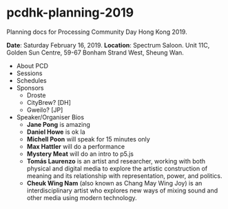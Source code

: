 # pcdhk-planning-2019

Planning docs for Processing Community Day Hong Kong 2019. 

**Date**: Saturday February 16, 2019. 
**Location**: Spectrum Saloon. Unit 11C, Golden Sun Centre, 59-67 Bonham Strand West, Sheung Wan.

- About PCD
- Sessions
- Schedules
- Sponsors
    - Droste
    - CityBrew? [DH]
    - Gweilo? [JP]
- Speaker/Organiser Bios
    - **Jane Pong** is amazing
    - **Daniel Howe** is ok la
    - **Michell Poon** will speak for 15 minutes only
    - **Max Hattler** will do a performance
    - **Mystery Meat** will do an intro to p5.js
    - **Tomás Laurenzo** is an artist and researcher, working with both physical and digital media to explore the artistic construction of meaning and its relationship with representation, power, and politics.
    - **Cheuk Wing Nam** (also known as Chang May Wing Joy) is an interdisciplinary artist who explores new ways of mixing sound and other media using modern technology.
